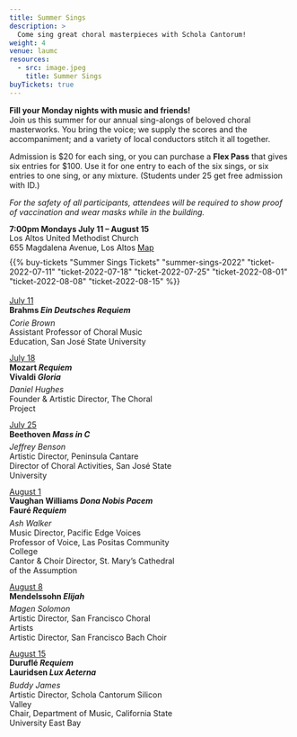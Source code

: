 ```yaml
---
title: Summer Sings
description: >
  Come sing great choral masterpieces with Schola Cantorum!
weight: 4
venue: laumc
resources:
  - src: image.jpeg
    title: Summer Sings
buyTickets: true
---
```


<p><b>Fill your Monday nights with music and friends!</b><br>
 Join us this summer for our annual sing-alongs of beloved choral masterworks.
 You bring the voice; we supply the scores and the accompaniment; and a variety of local conductors stitch it all
 together.</p>

 <p>Admission is $20 for each sing, or you can purchase a <b>Flex Pass</b> that
 gives six entries for $100. Use it for one entry to each of the six sings, or
 six entries to one sing, or any mixture. (Students under 25 get free admission
 with ID.)</p>

<p><i>For the safety of all participants, attendees will be required to show proof of vaccination and wear masks while in the building.</i></p>

 <div class="concerttable">
     <div style="line-height:1.2">
         <b>7:00pm Mondays July 11 – August 15</b><br>
         Los Altos United Methodist Church<br>
         655 Magdalena Avenue, Los Altos <a class="venuemap" target="_blank" href="https://www.google.com/maps/place/Los+Altos+United+Methodist+Church/@37.3604399,-122.1163995,14z/data=!4m13!1m7!3m6!1s0x808fb13b09db205b:0x3cb6a0075024dc76!2s655+Magdalena+Ave,+Los+Altos,+CA+94024!3b1!8m2!3d37.3604399!4d-122.09889!3m4!1s0x808fb13baf46a387:0xcfbef6958c3a62d!8m2!3d37.3604399!4d-122.09889">Map</a><br>
     </div>
     <div style="margin-top:8px">
         {{% buy-tickets "Summer Sings Tickets" "summer-sings-2022" "ticket-2022-07-11" "ticket-2022-07-18" "ticket-2022-07-25" "ticket-2022-08-01" "ticket-2022-08-08" "ticket-2022-08-15" %}}
     </div>
 </div>

<div style="display:flex;flex-wrap:wrap;margin:18px 0 0 -12px;line-height:1.2">
     <div style="width:296px;margin:0 0 12px 12px">
         <u>July 11</u><br>
         <b>Brahms <i>Ein Deutsches Requiem</i></b>
         <div style="height:6px"></div>
         <i>Corie Brown</i><br>
         <span style="font-size:14px">Assistant Professor of Choral Music Education, San Jos&eacute; State University</span>
     </div>
     <div style="width:296px;margin:0 0 12px 12px">
         <u>July 18</u><br>
         <b>Mozart <i>Requiem</i></b><br>
         <b>Vivaldi <i>Gloria</i></b>
         <div style="height:6px"></div>
         <i>Daniel Hughes</i><br>
         <span style="font-size:14px">Founder & Artistic Director, The Choral Project</span>
     </div>
     <div style="width:296px;margin:0 0 12px 12px">
         <u>July 25</u><br>
         <b>Beethoven <i>Mass in C</i></b>
         <div style="height:6px"></div>
         <i>Jeffrey Benson</i><br>
         <span style="font-size:14px">Artistic Director, Peninsula Cantare<br>
         Director of Choral Activities, San Jos&eacute; State University</span>
     </div>
     <div style="width:296px;margin:0 0 12px 12px">
         <u>August 1</u><br>
         <b>Vaughan Williams <i>Dona Nobis Pacem</i></b><br>
         <b>Faur&eacute; <i>Requiem</i></b>
         <div style="height:6px"></div>
         <i>Ash Walker</i><br>
         <span style="font-size:14px">Music Director, Pacific Edge Voices<br>
         Professor of Voice, Las Positas Community College<br>
         Cantor &amp; Choir Director, St. Mary&rsquo;s Cathedral of the Assumption</span>
     </div>
     <div style="width:296px;margin:0 0 12px 12px">
         <u>August 8</u><br>
         <b>Mendelssohn <i>Elijah</i></b>
         <div style="height:6px"></div>
         <i>Magen Solomon</i><br>
         <span style="font-size:14px">Artistic Director, San Francisco Choral Artists<br>
         Artistic Director, San Francisco Bach Choir</span>
     </div>
     <div style="width:296px;margin:0 0 12px 12px">
         <u>August 15</u><br>
         <b>Durufl&eacute; <i>Requiem</i></b><br>
         <b>Lauridsen <i>Lux Aeterna</i></b>
         <div style="height:6px"></div>
         <i>Buddy James</i><br>
         <span style="font-size:14px">Artistic Director, Schola Cantorum Silicon Valley<br>
         Chair, Department of Music, California State University East Bay</span>
     </div>
 </div>
